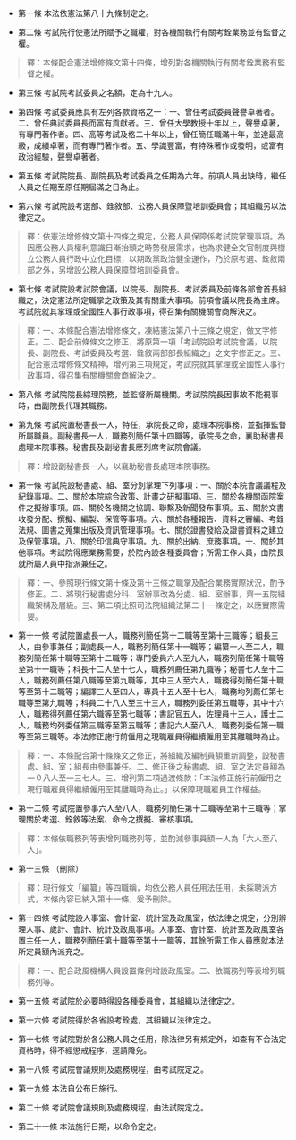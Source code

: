 * 第一條 本法依憲法第八十九條制定之。

* 第二條 考試院行使憲法所賦予之職權，對各機關執行有關考銓業務並有監督之權。

> 釋：本條配合憲法增修條文第十四條，增列對各機關執行有關考銓業務有監督之權。

* 第三條 考試院考試委員之名額，定為十九人。

* 第四條 考試委員應具有左列各款資格之一：一、曾任考試委員聲譽卓著者。二、曾任典試委員長而富有貢獻者。三、曾任大學教授十年以上，聲譽卓著，有專門著作者。四、高等考試及格二十年以上，曾任簡任職滿十年，並達最高級，成績卓著，而有專門著作者。五、學識豐富，有特殊著作或發明，或富有政治經驗，聲譽卓著者。

* 第五條 考試院院長、副院長及考試委員之任期為六年。前項人員出缺時，繼任人員之任期至原任期屆滿之日為止。

* 第六條 考試院設考選部、銓敘部、公務人員保障暨培訓委員會；其組織另以法律定之。

> 釋：依憲法增修條文第十四條之規定，公務人員保障係考試院掌理事項。為因應公務人員權利意識日漸抬頭之時勢發展需求，也為求健全文官制度與樹立公務人員行政中立化目標，以期政黨政治健全運作，乃於原考選、銓敘兩部之外，另增設公務人員保障暨培訓委員會。

* 第七條 考試院設考試院會議，以院長、副院長、考試委員及前條各部會首長組織之，決定憲法所定職掌之政策及其有關重大事項。前項會議以院長為主席。考試院就其掌理或全國性人事行政事項，得召集有關機關會商解決之。

> 釋：一、本條配合憲法增修條文，凍結憲法第八十三條之規定，做文字修正。二、配合前條條文之修正，將原第一項「考試院設考試院會議，以院長、副院長、考試委員及考選、銓敘兩部部長組織之」之文字修正之。三、配合憲法增修條文精神，增列第三項規定，考試院就其掌理或全國性人事行政事項，得召集有關機關會商解決之。

* 第八條 考試院院長綜理院務，並監督所屬機關。考試院院長因事故不能視事時，由副院長代理其職務。

* 第九條 考試院置秘書長一人，特任，承院長之命，處理本院事務，並指揮監督所屬職員。副秘書長一人，職務列簡任第十四職等，承院長之命，襄助秘書長處理本院事務。秘書長及副秘書長應列席考試院會議。

> 釋：增設副秘書長一人，以襄助秘書長處理本院事務。

* 第十條 考試院設秘書處、組、室分別掌理下列事項：一、關於本院會議議程及紀錄事項。二、關於本院綜合政策、計畫之研擬事項。三、關於各機關函院案件之擬辦事項。四、關於各機關之協調、聯繫及新聞發布事項。五、關於文書收發分配、撰擬、編製、保管等事項。六、關於各種報告、資料之審編、考銓法規、圖書之蒐集出版及資訊管理事項。七、關於證書發給及證書資料之建立及保管事項。八、關於印信典守事項。九、關於出納、庶務事項。十、關於其他事項。考試院得應業務需要，於院內設各種委員會；所需工作人員，由院長就所屬人員中指派兼任之。

> 釋：一、參照現行條文第十條及第十三條之職掌及配合業務實際狀況，酌予修正。二、將現行秘書處分科、室辦事改為分處、組、室辦事，齊一五院組織架構及層級。三、第二項比照司法院組織法第二十一條定之，以應實際需要。

* 第十一條 考試院置處長一人，職務列簡任第十二職等至第十三職等；組長三人，由參事兼任；副處長一人，職務列簡任第十一職等；編纂一人至二人，職務列簡任第十職等至第十二職等；專門委員六人至九人，職務列簡任第十職等至第十一職等；科長十二人至十七人，職務列薦任第九職等；秘書七人至十二人，職務列薦任第八職等至第九職等，其中三人至六人，職務得列簡任第十職等至第十二職等；編譯三人至四人，專員十五人至十七人，職務均列薦任第七職等至第九職等；科員二十八人至三十三人，職務列委任第五職等，其中十六人，職務得列薦任第六職等至第七職等；書記官五人，佐理員十三人，護士二人，職務均列委任第三職等至第五職等；書記六人至八人，職務列委任第一職等至第三職等。本法修正施行前僱用之現職雇員得繼續僱用至其離職時為止。

> 釋：一、本條配合第十條條文之修正，將組織及編制員額重新調整，設秘書處、組、室；組長由參事兼任。二、修正後之秘書處、組、室之法定員額為一０八人至一三七人。三、增列第二項過渡條款：「本法修正施行前僱用之現行職雇員得繼續僱用至其離職時為止。」以保障現職雇員工作權益。

* 第十二條 考試院置參事六人至八人，職務列簡任第十二職等至第十三職等；掌理關於考選、銓敘等法案、命令之撰擬、審核事項。

> 釋：本條依職務列等表增列職務列等，並酌減參事員額一人為「六人至八人」。

* 第十三條 （刪除）

> 釋：現行條文「編纂」等四職稱，均依公務人員任用法任用，未採聘派方式，本條內容已納入第十一條，爰予刪除。

* 第十四條 考試院設人事室、會計室、統計室及政風室，依法律之規定，分別辦理人事、歲計、會計、統計及政風事項。人事室、會計室、統計室及政風室各置主任一人，職務列簡任第十職等至第十一職等，其餘所需工作人員應就本法所定員額內派充之。

> 釋：一、配合政風機構人員設置條例增設政風室。二、依職務列等表增列職務列等。

* 第十五條 考試院於必要時得設各種委員會，其組織以法律定之。

* 第十六條 考試院得於各省設考銓處，其組織以法律定之。

* 第十七條 考試院對於各公務人員之任用，除法律另有規定外，如查有不合法定資格時，得不經懲戒程序，逕請降免。

* 第十八條 考試院會議規則及處務規程，由考試院定之。

* 第十九條 本法自公布日施行。

* 第二十條 考試院會議規則及處務規程，由法試院定之。

* 第二十一條 本法施行日期，以命令定之。

